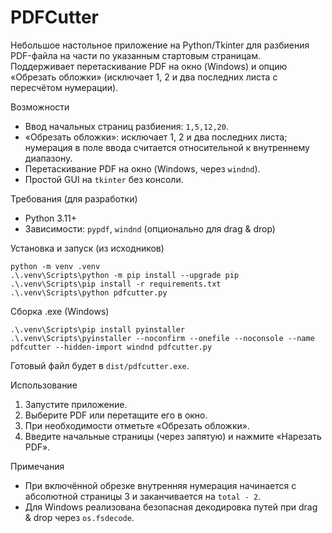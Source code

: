PDFCutter
=========

Небольшое настольное приложение на Python/Tkinter для разбиения PDF-файла на части по указанным стартовым страницам. Поддерживает перетаскивание PDF на окно (Windows) и опцию «Обрезать обложки» (исключает 1, 2 и два последних листа с пересчётом нумерации).

Возможности
- Ввод начальных страниц разбиения: `1,5,12,20`.
- «Обрезать обложки»: исключает 1, 2 и два последних листа; нумерация в поле ввода считается относительной к внутреннему диапазону.
- Перетаскивание PDF на окно (Windows, через `windnd`).
- Простой GUI на `tkinter` без консоли.

Требования (для разработки)
- Python 3.11+
- Зависимости: `pypdf`, `windnd` (опционально для drag & drop)

Установка и запуск (из исходников)
```
python -m venv .venv
.\.venv\Scripts\python -m pip install --upgrade pip
.\.venv\Scripts\pip install -r requirements.txt
.\.venv\Scripts\python pdfcutter.py
```

Сборка .exe (Windows)
```
.\.venv\Scripts\pip install pyinstaller
.\.venv\Scripts\pyinstaller --noconfirm --onefile --noconsole --name pdfcutter --hidden-import windnd pdfcutter.py
```
Готовый файл будет в `dist/pdfcutter.exe`.

Использование
1. Запустите приложение.
2. Выберите PDF или перетащите его в окно.
3. При необходимости отметьте «Обрезать обложки».
4. Введите начальные страницы (через запятую) и нажмите «Нарезать PDF».

Примечания
- При включённой обрезке внутренняя нумерация начинается с абсолютной страницы 3 и заканчивается на `total - 2`.
- Для Windows реализована безопасная декодировка путей при drag & drop через `os.fsdecode`.



